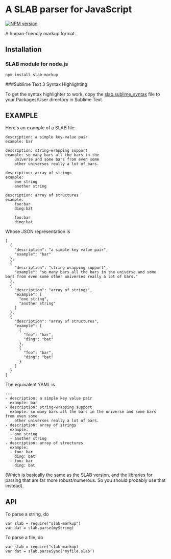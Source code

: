 A SLAB parser for JavaScript
============================

[![NPM version](https://img.shields.io/npm/v/slab-markup.svg)](https://www.npmjs.org/package/slab-markup)

A human-friendly markup format.

Installation
------------

### SLAB module for node.js

```
npm install slab-markup
```


###Sublime Text 3 Syntax Highlighting

To get the syntax highlighter to work, copy the [slab.sublime_syntax](https://raw.githubusercontent.com/increpare/slab-markup-sublime/master/slab.sublime_syntax) file to your Packages/User directory in Sublime Text.


EXAMPLE
-------
Here's an example of a SLAB file:

```
description: a simple key-value pair
example: bar

description: string-wrapping support
example: so many bars all the bars in the 
	universe and some bars from even some 
	other universes really a lot of bars.

description: array of strings
example:
	one string
	another string

description: array of structures
example:
	foo:bar
	ding:bat

	foo:bar
	ding:bat
```
  
Whose JSON representation is 

```
[
  {
    "description": "a simple key value pair",
    "example": "bar"
  },
  {
    "description": "string-wrapping support",
    "example": "so many bars all the bars in the universe and some bars from even some other universes really a lot of bars."
  },
  {
    "description": "array of strings",
    "example": [
      "one string",
      "another string"
    ]
  },
  {
    "description": "array of structures",
    "example": [
      {
        "foo": "bar",
        "ding": "bat"
      },
      {
        "foo": "bar",
        "ding": "bat"
      }
    ]
  }
]
```


	
The equivalent YAML is

```
---
- description: a simple key value pair
  example: bar
- description: string-wrapping support
  example: so many bars all the bars in the universe and some bars from even some
    other universes really a lot of bars.
- description: array of strings
  example:
  - one string
  - another string
- description: array of structures
  example:
  - foo: bar
    ding: bat
  - foo: bar
    ding: bat
```

(Which is basically the same as the SLAB version, and the libraries for parsing that are far more robust/numerous. So you should probably use that instead).

API
---

To parse a string, do

```
var slab = require("slab-markup")
var dat = slab.parse(myString)
```

To parse a file, do

```
var slab = require("slab-markup)
var dat = slab.parseSync('myfile.slab')
```

